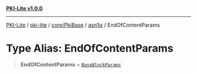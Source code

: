 [**PKI-Lite v1.0.0**](../../../../../../README.md)

---

[PKI-Lite](../../../../../../README.md) / [pki-lite](../../../../../README.md) / [core/PkiBase](../../../README.md) / [asn1js](../README.md) / EndOfContentParams

# Type Alias: EndOfContentParams

> **EndOfContentParams** = [`BaseBlockParams`](../interfaces/BaseBlockParams.md)
